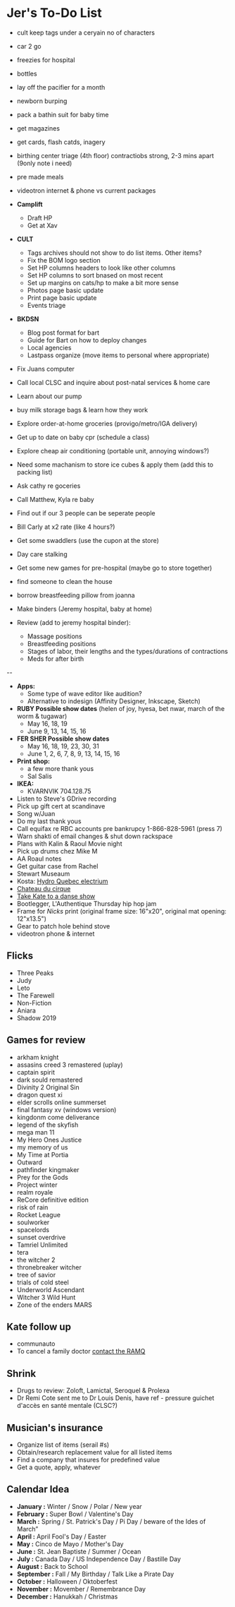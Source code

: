 # Jer's To-Do List

- cult keep tags under a ceryain no of characters 
- car 2 go
- freezies for hospital
- bottles
- lay off the pacifier for a month
- newborn burping
- pack a bathin suit for baby time
- get magazines
- get cards, flash catds, inagery 
- birthing center triage (4th floor)
contractiobs strong, 2-3 mins apart (9only note i need)

- pre made meals
- videotron internet & phone vs current packages 

- **Camplift**
  - Draft HP
  - Get at Xav
- **CULT**
  - Tags archives should not show to do list items. Other items?
  - Fix the BOM logo section
  - Set HP columns headers to look like other columns
  - Set HP columns to sort bnased on most recent
  - Set up margins on cats/hp to make a bit more sense
  - Photos page basic update
  - Print page basic update
  - Events triage
- **BKDSN**
  - Blog post format for bart
  - Guide for Bart on how to deploy changes
  - Local agencies
  - Lastpass organize (move items to personal where appropriate)
- Fix Juans computer
- Call local CLSC and inquire about post-natal services & home care
- Learn about our pump
- buy milk storage bags & learn how they work
- Explore order-at-home groceries (provigo/metro/IGA delivery)
- Get up to date on baby cpr (schedule a class)
- Explore cheap air conditioning (portable unit, annoying windows?)
- Need some machanism to store ice cubes & apply them (add this to packing list)
- Ask cathy re goceries
- Call Matthew, Kyla re baby
- Find out if our 3 people can be seperate people
- Bill Carly at x2 rate (like 4 hours?)
- Get some swaddlers (use the cupon at the store)
- Day care stalking
- Get some new games for pre-hospital (maybe go to store together)
- find someone to clean the house
- borrow breastfeeding pillow from joanna
- Make binders (Jeremy hospital, baby at home)
- Review (add to jeremy hospital binder):
  - Massage positions
  - Breastfeeding positions
  - Stages of labor, their lengths and the types/durations of contractions
  - Meds for after birth

--

- **Apps:**
  - Some type of wave editor like audition?
  - Alternative to indesign (Affinity Designer, Inkscape, Sketch)
- **RUBY Possible show dates** (helen of joy, hyesa, bet nwar, march of the worm & tugawar)
  - May 16, 18, 19
  - June 9, 13, 14, 15, 16
- **FER SHER Possible show dates**
  - May 16, 18, 19, 23, 30, 31
  - June 1, 2, 6, 7, 8, 9, 13, 14, 15, 16
- **Print shop:**
  - a few more thank yous
  - Sal Salis
- **IKEA:**
  - KVARNVIK 704.128.75
- Listen to Steve's GDrive recording
- Pick up gift cert at scandinave
- Song w/Juan
- Do my last thank yous
- Call equifax re RBC accounts pre bankrupcy 1-866-828-5961 (press 7)
- Warn shakti of email changes & shut down rackspace
- Plans with Kalin & Raoul Movie night
- Pick up drums chez Mike M
- AA Roaul notes
- Get guitar case from Rachel
- Stewart Museaum
- Kosta: [Hydro Quebec electrium](http://www.hydroquebec.com/visit/monteregie/electrium.html)
- [Chateau du cirque](https://www.chateau-cirque.com/)
- [Take Kate to a danse show](https://www.quebecdanse.org/)
- Bootlegger, L'Authentique Thursday hip hop jam
- Frame for _Nicks_ print (original frame size: 16"x20", original mat opening: 12"x13.5")
- Gear to patch hole behind stove
- videotron phone & internet

## Flicks

- Three Peaks
- Judy
- Leto
- The Farewell
- Non-Fiction
- Aniara
- Shadow 2019

## Games for review

- arkham knight
- assasins creed 3 remastered (uplay)
- captain spirit
- dark sould remastered
- Divinity 2 Original Sin
- dragon quest xi
- elder scrolls online summerset
- final fantasy xv (windows version)
- kingdonm come deliverance
- legend of the skyfish
- mega man 11
- My Hero Ones Justice
- my memory of us
- My Time at Portia
- Outward
- pathfinder kingmaker
- Prey for the Gods
- Project winter
- realm royale
- ReCore definitive edition
- risk of rain
- Rocket League
- soulworker
- spacelords
- sunset overdrive
- Tamriel Unlimited
- tera
- the witcher 2
- thronebreaker witcher
- tree of savior
- trials of cold steel
- Underworld Ascendant
- Witcher 3 Wild Hunt
- Zone of the enders MARS

## Kate follow up

- communauto
- To cancel a family doctor [contact the RAMQ](http://www.ramq.gouv.qc.ca/en/contact-us/citizens/Pages/contact-us.aspx)

## Shrink

- Drugs to review: Zoloft, Lamictal, Seroquel & Prolexa
- Dr Remi Cote sent me to Dr Louis Denis, have ref - pressure guichet d'accès en santé mentale (CLSC?)

## Musician's insurance

- Organize list of items (serail #s)
- Obtain/research replacement value for all listed items
- Find a company that insures for predefined value
- Get a quote, apply, whatever

## Calendar Idea

- **January :** Winter / Snow / Polar / New year
- **February :** Super Bowl / Valentine's Day
- **March :** Spring / St. Patrick's Day / Pi Day / beware of the Ides of March”
- **April :** April Fool's Day / Easter
- **May :** Cinco de Mayo / Mother's Day
- **June :** St. Jean Baptiste / Summer / Ocean
- **July :** Canada Day / US Independence Day / Bastille Day
- **August :** Back to School
- **September :** Fall / My Birthday / Talk Like a Pirate Day
- **October :** Halloween / Oktoberfest
- **November :** Movember / Remembrance Day
- **December :** Hanukkah / Christmas
